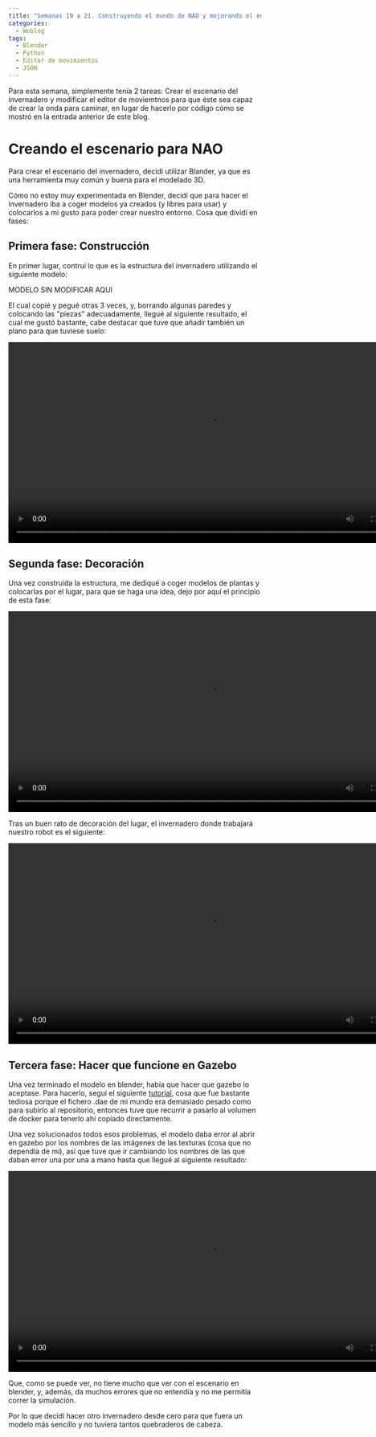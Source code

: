 ```yaml
---
title: "Semanas 19 a 21. Construyendo el mundo de NAO y mejorando el editor"
categories:
  - Weblog
tags:
  - Blender
  - Python
  - Editor de movimientos
  - JSON
---
```


Para esta semana, simplemente tenía 2 tareas: Crear el escenario del invernadero y modificar el editor de moviemtnos para que éste sea capaz de crear la onda para caminar, en lugar de hacerlo por código cómo se mostró en la entrada anterior de este blog.

# Creando el escenario para NAO

Para crear el escenario del invernadero, decidí utilizar Blander, ya que es una herramienta muy común y buena para el modelado 3D.

Cómo no estoy muy experimentada en Blender, decidí que para hacer el invernadero iba a coger modelos ya creados (y libres para usar) y colocarlos a mi gusto para poder crear nuestro entorno. Cosa que dividí en fases:

## Primera fase: Construcción

En primer lugar, contruí lo que es la estructura del invernadero utilizando el siguiente modelo:

MODELO SIN MODIFICAR AQUI

El cual copié y pegué otras 3 veces, y, borrando algunas paredes y colocando las "piezas" adecuadamente, llegué al siguiente resultado, el cual me gustó bastante, cabe destacar que tuve que añadir también un plano para que tuviese suelo:

<video width="800" controls>
  <source src="/2024-tfg-eva-fernandez/images/semanas-19-21/invernadero_vacio.webm" type="video/webm">
  Your browser does not support the video tag.
</video>

## Segunda fase: Decoración

Una vez construida la estructura, me dediqué a coger modelos de plantas y colocarlas por el lugar, para que se haga una idea, dejo por aquí el principio de esta fase:

<video width="800" controls>
  <source src="/2024-tfg-eva-fernandez/images/semanas-19-21/invernadero_casi.webm" type="video/webm">
  Your browser does not support the video tag.
</video>

Tras un buen rato de decoración del lugar, el invernadero donde trabajará nuestro robot es el siguiente:

<video width="800" controls>
  <source src="/2024-tfg-eva-fernandez/images/semanas-19-21/invernadero_terminado.webm" type="video/webm">
  Your browser does not support the video tag.
</video>

## Tercera fase: Hacer que funcione en Gazebo

Una vez terminado el modelo en blender, había que hacer que gazebo lo aceptase. Para hacerlo, seguí el siguiente [tutorial](https://gist.github.com/insertish/0bf127a90fe37c5aa16531afbbba907d#exporting-from-blender), cosa que fue bastante tediosa porque el fichero .dae de mi mundo era demasiado pesado como para subirlo al repositorio, entonces tuve que recurrir a pasarlo al volumen de docker para tenerlo ahí copiado directamente.

Una vez solucionados todos esos problemas, el modelo daba error al abrir en gazebo por los nombres de las imágenes de las texturas (cosa que no dependía de mi), asi que tuve que ir cambiando los nombres de las que daban error una por una a mano hasta que llegué al siguiente resultado:

<video width="800" controls>
  <source src="/2024-tfg-eva-fernandez/images/semanas-19-21/invernadero_gazebo_mal.webm" type="video/webm">
  Your browser does not support the video tag.
</video>

Que, como se puede ver, no tiene mucho que ver con el escenario en blender, y, además, da muchos errores que no entendía y no me permitía correr la simulación.

Por lo que decidí hacer otro invernadero desde cero para que fuera un modelo más sencillo y no tuviera tantos quebraderos de cabeza.
